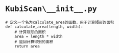 # `KubiScan\__init__.py`

```
# 定义一个名为calculate_area的函数，用于计算矩形的面积
def calculate_area(length, width):
    # 计算矩形的面积
    area = length * width
    # 返回计算得到的面积
    return area
```